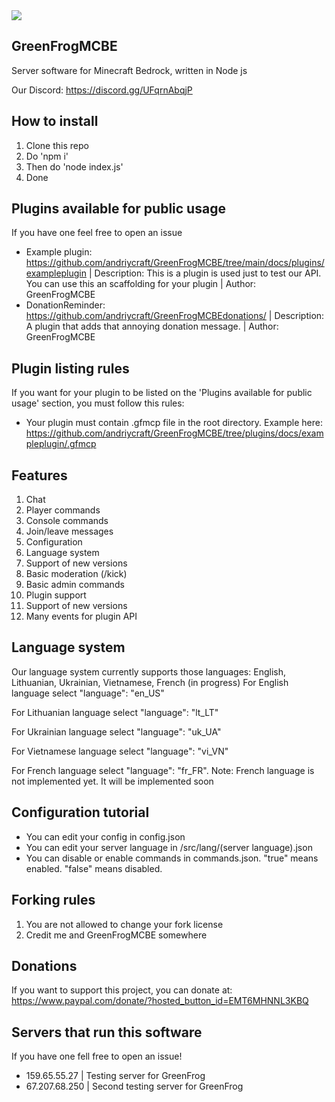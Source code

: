 <img src="https://cdn.discordapp.com/attachments/1027321168576925799/1053767928849383514/logo.png">

## GreenFrogMCBE 

Server software for Minecraft Bedrock, written in Node js

Our Discord: https://discord.gg/UFqrnAbqjP


## How to install

1. Clone this repo
2. Do 'npm i'
3. Then do 'node index.js'
4. Done

## Plugins available for public usage

If you have one feel free to open an issue

* Example plugin: https://github.com/andriycraft/GreenFrogMCBE/tree/main/docs/plugins/exampleplugin | Description: This is a plugin is used just to test our API. You can use this an scaffolding for your plugin | Author: GreenFrogMCBE
* DonationReminder: https://github.com/andriycraft/GreenFrogMCBEdonations/ | Description: A plugin that adds that annoying donation message. | Author: GreenFrogMCBE

## Plugin listing rules

If you want for your plugin to be listed on the 'Plugins available for public usage' section, you must follow this rules:

* Your plugin must contain .gfmcp file in the root directory. Example here: https://github.com/andriycraft/GreenFrogMCBE/tree/plugins/docs/exampleplugin/.gfmcp

## Features

1. Chat
2. Player commands
3. Console commands
4. Join/leave messages
5. Configuration
6. Language system
7. Support of new versions
8. Basic moderation (/kick)
9. Basic admin commands
10. Plugin support
11. Support of new versions
12. Many events for plugin API

## Language system
Our language system currently supports those languages: English, Lithuanian, Ukrainian, Vietnamese, French (in progress)
For English language select "language": "en_US"

For Lithuanian language select "language": "lt_LT"

For Ukrainian language select "language": "uk_UA"

For Vietnamese language select "language": "vi_VN"

For French language select "language": "fr_FR". Note: French language is not implemented yet. It will be implemented soon


## Configuration tutorial

- You can edit your config in config.json
- You can edit your server language in /src/lang/(server language).json
- You can disable or enable commands in commands.json. "true" means enabled. "false" means disabled.

## Forking rules

1. You are not allowed to change your fork license
2. Credit me and GreenFrogMCBE somewhere

## Donations

If you want to support this project, you can donate at: https://www.paypal.com/donate/?hosted_button_id=EMT6MHNNL3KBQ

## Servers that run this software

If you have one fell free to open an issue!

- 159.65.55.27 | Testing server for GreenFrog
- 67.207.68.250 | Second testing server for GreenFrog
